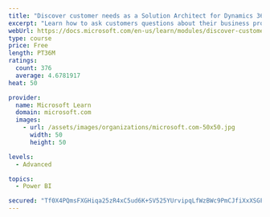 ```yaml
---
title: "Discover customer needs as a Solution Architect for Dynamics 365 and Power Platform"
excerpt: "Learn how to ask customers questions about their business processes and feature requirements to create a viable solution."
webUrl: https://docs.microsoft.com/en-us/learn/modules/discover-customer-needs/
type: course
price: Free
length: PT36M
ratings:
  count: 376
  average: 4.6781917
heat: 50

provider:
  name: Microsoft Learn
  domain: microsoft.com
  images:
    - url: /assets/images/organizations/microsoft.com-50x50.jpg
      width: 50
      height: 50

levels:
  - Advanced

topics:
  - Power BI

secured: "Tf0X4PQmsFXGHiqa25zR4xC5ud6K+SV525YUrvipqLfWzBWc9PmCJfiXxXSGFxr/5i3DziqbKWCC2Co0sfWReQV4J1/TQXP6Z/T/xsrl6INF5MfMNls0jcG9lw0x5SLG6R4hoXQKMwKuuOea/+GKvpHtqI5XMr6iCdgBcI8eqeWwb6YMJ+xCNyLK2Rrd6v+Cj7Tczh3kg5cgf5nbfgor0vTtbEyr1jbxSWjypsvckwFeZRTv9mwSB2JYPc/TY4T6J37ikTBKhV0H07qDdUSVI5eSPbjWS8C/LxT+7NRTVmmfBL46i5ow1RvY1hf81m/Dsxc5vXYQZtyBmqLHn4nUAkcGiYpifsXpPJJLg/QYDyHH4DbKLuLIAkiTqI8jlJU9OdfAF8iRULxJfQjsj0z0IQ==;+z2dI3LOxbZKy9AQatl/iw=="
---
```


